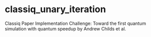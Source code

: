 # classiq_unary_iteration
Classiq Paper Implementation Challenge: Toward the first quantum simulation with quantum speedup by Andrew Childs et al.
